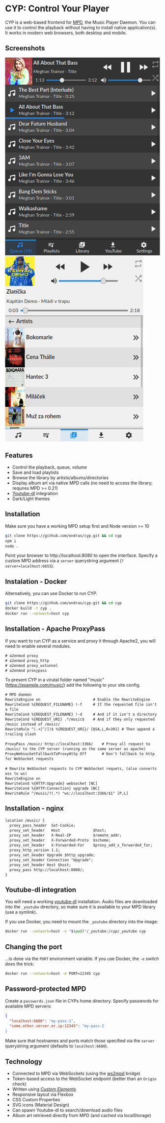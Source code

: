 # CYP: Control Your Player

CYP is a web-based frontend for [MPD](https://www.musicpd.org/), the Music Player Daemon. You can use it to control the playback without having to install native application(s). It works in modern web browsers, both desktop and mobile.

## Screenshots

![](misc/screen1.png) ![](misc/screen2.png)


## Features
  - Control the playback, queue, volume
  - Save and load playlists
  - Browse the library by artists/albums/directories
  - Display album art via native MPD calls (no need to access the library; requires MPD >= 0.21)
  - [Youtube-dl](https://ytdl-org.github.io/youtube-dl/index.html) integration
  - Dark/Light themes


## Installation

Make sure you have a working MPD setup first and Node version >= 10

```sh
git clone https://github.com/ondras/cyp.git && cd cyp
npm i
node .
```

Point your browser to http://localhost:8080 to open the interface. Specify a custom MPD address via a `server` querystring argument (`?server=localhost:6655`).

## Instalation - Docker

Alternatively, you can use Docker to run CYP.

```sh
git clone https://github.com/ondras/cyp.git && cd cyp
docker build -t cyp .
docker run --network=host cyp
```

## Installation - Apache ProxyPass

If you want to run CYP as a service and proxy it through Apache2, you will need to enable several modules.

    # a2enmod proxy
    # a2enmod proxy_http
    # a2enmod proxy_wstunnel
    # a2enmod proxypass


To present CYP in a virutal folder named "music" (https://example.com/music/) add the following to your site config.

	
    # MPD daemon
	RewriteEngine on						# Enable the RewriteEngine
	RewriteCond %{REQUEST_FILENAME} !-f		# If the requested file isn't a file
	RewriteCond %{REQUEST_FILENAME} !-d		# And if it isn't a directory
	RewriteCond %{REQUEST_URI} .*/music$	# And if they only requested /music instead of /music/
	RewriteRule ^(.+[^/])$ %{REQUEST_URI}/ [QSA,L,R=301] # Then append a trailing slash

	ProxyPass /music/ http://localhost:3366/	# Proxy all request to /music/ to the CYP server (running on the same server as apache)
	ProxyWebsocketFallbackToProxyHttp Off		# Don't fallback to http for WebSocket requests

	# Rewrite WebSocket requests to CYP WebSocket requets, (also converts wss to ws)
	RewriteEngine on						
	RewriteCond %{HTTP:Upgrade} websocket [NC]  
	RewriteCond %{HTTP:Connection} upgrade [NC]
	RewriteRule ^/music/?(.*) "ws://localhost:3366/$1" [P,L]

## Installation - nginx

    location /music/ {
      proxy_pass_header  Set-Cookie;
      proxy_set_header   Host               $host;
      proxy_set_header   X-Real-IP          $remote_addr;
      proxy_set_header   X-Forwarded-Proto  $scheme;
      proxy_set_header   X-Forwarded-For    $proxy_add_x_forwarded_for;
      proxy_http_version 1.1;
      proxy_set_header Upgrade $http_upgrade;
      proxy_set_header Connection "Upgrade";
      proxy_set_header Host $host;
      proxy_pass http://localhost:8080/;
    }
  


## Youtube-dl integration

You will need a working [youtube-dl](https://ytdl-org.github.io/youtube-dl/index.html) installation. Audio files are downloaded into the `_youtube` directory, so make sure it is available to your MPD library (use a symlink).

If you use Docker, you need to mount the `_youtube` directory into the image:

```sh
docker run --network=host -v "$(pwd)"/_youtube:/cyp/_youtube cyp
```


## Changing the port

...is done via the `PORT` environment variable. If you use Docker, the `-e` switch does the trick:

```sh
docker run --network=host -e PORT=12345 cyp
```

## Password-protected MPD

Create a `passwords.json` file in CYPs home directory. Specify passwords for available MPD servers:

```json
{
  "localhost:6600": "my-pass-1",
  "some.other.server.or.ip:12345": "my-pass-2
}
```

Make sure that hostnames and ports match those specified via the `server` querystring argument (defaults to `localhost:6600`).

## Technology
  - Connected to MPD via WebSockets (using the [ws2mpd](https://github.com/ondras/ws2mpd/) bridge)
  - Token-based access to the WebSocket endpoint (better than an `Origin` check)
  - Written using [*Custom Elements*](https://developer.mozilla.org/en-US/docs/Web/Web_Components/Using_custom_elements)
  - Responsive layout via Flexbox
  - CSS Custom Properties
  - SVG icons (Material Design)
  - Can spawn Youtube-dl to search/download audio files
  - Album art retrieved directly from MPD (and cached via localStorage)
